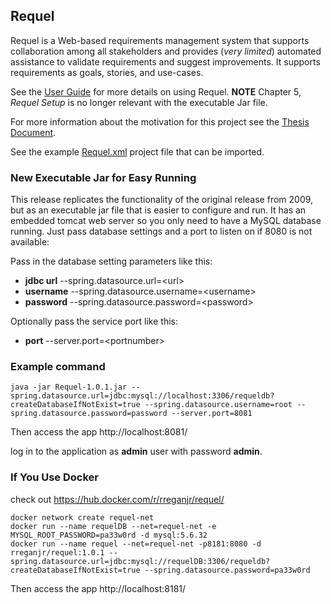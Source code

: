 ## Requel

Requel is a Web-based requirements management system that supports collaboration among all stakeholders and provides (_very limited_) automated assistance to validate requirements and suggest improvements. It supports requirements as goals, stories, and use-cases.

See the [User Guide](https://github.com/rreganjr/Requel/raw/master/doc/UserGuide.pdf) for more details on using Requel. **NOTE** Chapter 5, _Requel Setup_ is no longer relevant with the executable Jar file.

For more information about the motivation for this project see the [Thesis Document](https://github.com/rreganjr/Requel/raw/master/doc/ThesisFinalColor.pdf).

See the example [Requel.xml](https://raw.githubusercontent.com/rreganjr/Requel/v1.0.1-beta/doc/samples/Requel.xml) project file  that can be imported.

### New Executable Jar for Easy Running

This release replicates the functionality of the original release from 2009, but as an executable jar file that is easier to configure and run. It has an embedded tomcat web server so you only need to have a MySQL database running. Just pass database settings and a port to listen on if 8080 is not available:

Pass in the database setting parameters like this:

* **jdbc url** --spring.datasource.url=\<url\>
* **username** --spring.datasource.username=\<username\>
* **password** --spring.datasource.password=\<password\>
 
Optionally pass the service port like this:

* **port** --server.port=\<portnumber\>

### Example command

```
java -jar Requel-1.0.1.jar --spring.datasource.url=jdbc:mysql://localhost:3306/requeldb?createDatabaseIfNotExist=true --spring.datasource.username=root --spring.datasource.password=password --server.port=8081
```

Then access the app http://localhost:8081/

log in to the application as **admin** user with password **admin**.

### If You Use Docker
check out  https://hub.docker.com/r/rreganjr/requel/

```
docker network create requel-net
docker run --name requelDB --net=requel-net -e MYSQL_ROOT_PASSWORD=pa33w0rd -d mysql:5.6.32
docker run --name requel --net=requel-net -p8181:8080 -d rreganjr/requel:1.0.1 --spring.datasource.url=jdbc:mysql://requelDB:3306/requeldb?createDatabaseIfNotExist=true --spring.datasource.password=pa33w0rd
```
Then access the app http://localhost:8181/
